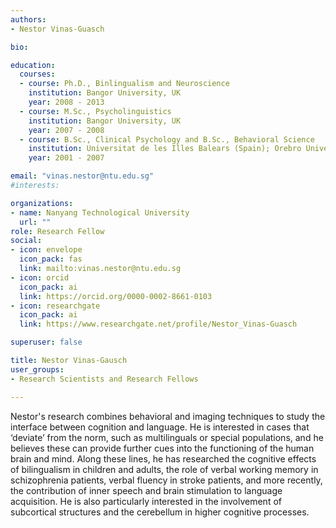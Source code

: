 ```yaml
---
authors:
- Nestor Vinas-Guasch

bio: 

education:
  courses:
  - course: Ph.D., Binlingualism and Neuroscience
    institution: Bangor University, UK
    year: 2008 - 2013
  - course: M.Sc., Psycholinguistics
    institution: Bangor University, UK
    year: 2007 - 2008
  - course: B.Sc., Clinical Psychology and B.Sc., Behavioral Science
    institution: Universitat de les Illes Balears (Spain); Orebro University (Sweden)
    year: 2001 - 2007

email: "vinas.nestor@ntu.edu.sg"
#interests:

organizations:
- name: Nanyang Technological University
  url: ""
role: Research Fellow
social:
- icon: envelope
  icon_pack: fas
  link: mailto:vinas.nestor@ntu.edu.sg
- icon: orcid
  icon_pack: ai
  link: https://orcid.org/0000-0002-8661-0103
- icon: researchgate
  icon_pack: ai
  link: https://www.researchgate.net/profile/Nestor_Vinas-Guasch

superuser: false

title: Nestor Vinas-Gausch
user_groups:
- Research Scientists and Research Fellows

---
```


Nestor's research combines behavioral and imaging techniques to study the interface between cognition and language. He is interested in cases that ‘deviate’ from the norm, such as multilinguals or special populations, and he believes these can provide further cues into the functioning of the human brain and mind. Along these lines, he has researched the cognitive effects of bilingualism in children and adults, the role of verbal working memory in schizophrenia patients, verbal fluency in stroke patients, and more recently, the contribution of inner speech and brain stimulation to language acquisition. He is also particularly interested in the involvement of subcortical structures and the cerebellum in higher cognitive processes.